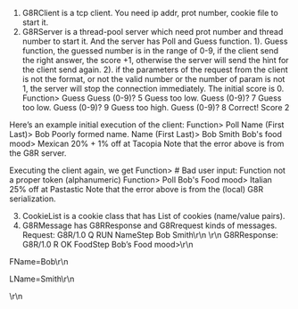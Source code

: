 1. G8RClient is a tcp client. You need ip addr, prot number, cookie file to start it.
2. G8RServer is a thread-pool server which need prot number and thread number to start it. And the server has Poll and Guess function.
1). Guess function, the guessed number is in the range of 0-9, if the client send the right answer, the score +1, otherwise the server will send the hint for the client send again.
2). if the parameters of the request from the client is not the format, or not the valid number  or the number of param is not 1, the server will stop the connection immediately.
The initial score is 0.
Function> Guess
Guess (0-9)? 5
Guess too low. Guess (0-9)? 7
Guess too low. Guess (0-9)? 9
Guess too high. Guess (0-9)? 8
Correct! Score 2

Here’s an example initial execution of the client:
Function> Poll
Name (First Last)> Bob
Poorly formed name. Name (First Last)> Bob Smith
Bob's food mood> Mexican
20% + 1% off at Tacopia
Note that the error above is from the G8R server.
 
Executing the client again, we get
Function> #$%#$
Bad user input: Function not a proper token (alphanumeric)
Function> Poll
Bob's Food mood> Italian
25% off at Pastastic
Note that the error above is from the (local) G8R serialization.

3. CookieList is a cookie class that has List of cookies (name/value pairs).
4. G8RMessage has G8RResponse and G8Rrequest kinds of messages.
Request:
G8R/1.0 Q RUN NameStep Bob Smith\r\n
\r\n
G8RResponse:
G8R/1.0 R OK FoodStep Bob’s Food mood>\r\n

FName=Bob\r\n

LName=Smith\r\n

\r\n
